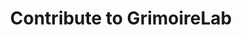---
layout: default
title: Contribute to GrimoireLab
redirect_to: https://github.com/chaoss/grimoirelab/blob/master/CONTRIBUTING.md
nav_order: 7
has_children: false
has_toc: false
---